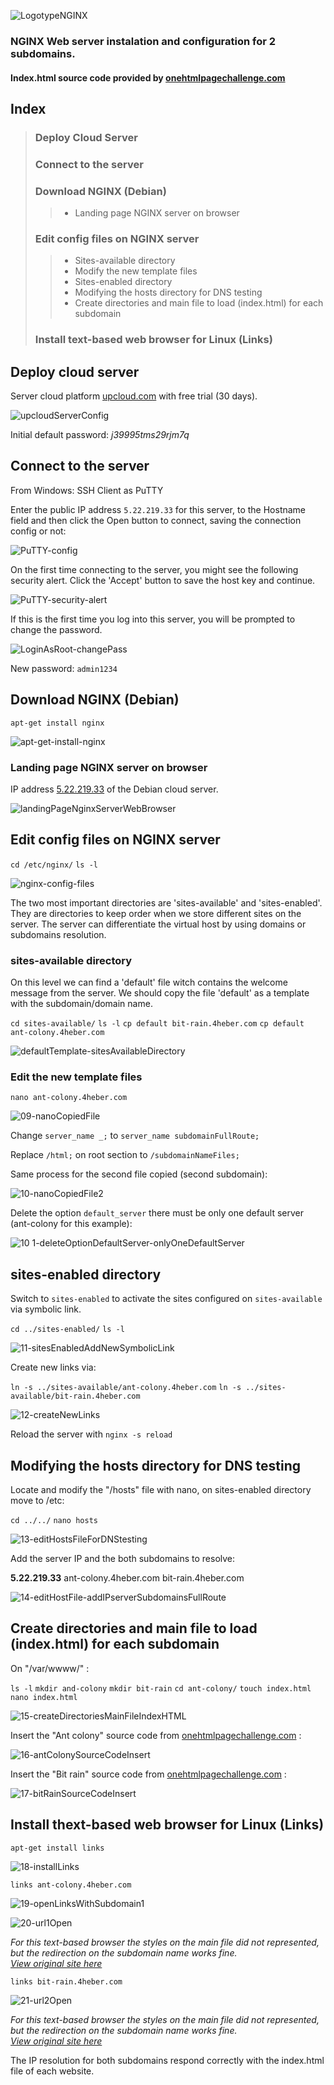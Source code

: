 ![LogotypeNGINX](https://user-images.githubusercontent.com/77643882/166492743-407757f4-0e0f-4bd2-b582-2933458574b2.png)

### NGINX Web server instalation and configuration for 2 subdomains.

#### Index.html source code provided by <a href="https://onehtmlpagechallenge.com/">onehtmlpagechallenge.com</a>

## Index

> ### Deploy Cloud Server
>
> ### Connect to the server
>
> ### Download NGINX (Debian)
>
>> - Landing page NGINX server on browser
>
>### Edit config files on NGINX server
>
>> - Sites-available directory
>> - Modify the new template files
>> - Sites-enabled directory
>>- Modifying the hosts directory for DNS testing
>> - Create directories and main file to load (index.html) for each subdomain
>
>### Install text-based web browser for Linux (Links)

## Deploy cloud server
Server cloud platform <a href="https://upcloud.com/">upcloud.com</a> with free trial (30 days).

![upcloudServerConfig](https://user-images.githubusercontent.com/77643882/166478966-4225e69e-635e-41cf-8b3c-4e7b858780e5.png)

Initial default password: _j39995tms29rjm7q_

## Connect to the server
From Windows:
SSH Client as PuTTY

Enter the public IP address `5.22.219.33` for this server, to the Hostname field and then click the Open button to connect, saving the connection config or not:

![PuTTY-config](https://user-images.githubusercontent.com/77643882/166479987-18834ef2-2306-4a09-a59d-990220eacd7a.png)

On the first time connecting to the server, you might see the following security alert. Click the 'Accept' button to save the host key and continue.

![PuTTY-security-alert](https://user-images.githubusercontent.com/77643882/166480320-52eb8c92-8085-4c77-b210-3e9d0e917285.png)

If this is the first time you log into this server, you will be prompted to change the password.

![LoginAsRoot-changePass](https://user-images.githubusercontent.com/77643882/166480511-eda71ccb-d817-4364-a06e-cc433f14de3e.png)

New password: `admin1234`

## Download NGINX (Debian)

`apt-get install nginx`

![apt-get-install-nginx](https://user-images.githubusercontent.com/77643882/166480807-da1db5ca-4267-4c69-baae-3785ae3e7039.png)

### Landing page NGINX server on browser

IP address <a href="http://5.22.219.33">5.22.219.33</a> of the Debian cloud server.

![landingPageNginxServerWebBrowser](https://user-images.githubusercontent.com/77643882/166481723-78a964f0-1e90-4694-8843-6b016173a9ee.png)

## Edit config files on NGINX server

`cd /etc/nginx/`
`ls -l`

![nginx-config-files](https://user-images.githubusercontent.com/77643882/166482200-010952e1-f8b4-4126-ac1f-7de31c2467ad.png)

The two most important directories are 'sites-available' and 'sites-enabled'.
They are directories to keep order when we store different sites on the server.
The server can differentiate the virtual host by using domains or subdomains resolution.

### sites-available directory

On this level we can find a 'default' file witch contains the welcome message from the server.
We should copy the file 'default' as a template with the subdomain/domain name.

`cd sites-available/`
`ls -l`
`cp default bit-rain.4heber.com`
`cp default ant-colony.4heber.com`

![defaultTemplate-sitesAvailableDirectory](https://user-images.githubusercontent.com/77643882/166483467-bd4b8d6a-fb33-4ba4-963b-b7215e3c3bc2.png)

### Edit the new template files

`nano ant-colony.4heber.com`

![09-nanoCopiedFile](https://user-images.githubusercontent.com/77643882/166483806-bffc7df8-4666-41aa-a9e4-e1b552582d12.png)

Change `server_name _;` to `server_name subdomainFullRoute;`

Replace `/html;` on root section to `/subdomainNameFiles;`

Same process for the second file copied (second subdomain):

![10-nanoCopiedFile2](https://user-images.githubusercontent.com/77643882/166484422-96d26152-57a5-44e9-973c-c0cb42a3a2aa.png)

Delete the option `default_server` there must be only one default server (ant-colony for this example):

![10 1-deleteOptionDefaultServer-onlyOneDefaultServer](https://user-images.githubusercontent.com/77643882/166484650-e3230db6-5e9e-4b32-bff0-2d9e342eadb1.png)

## sites-enabled directory

Switch to `sites-enabled` to activate the sites configured on `sites-available` via symbolic link.

`cd ../sites-enabled/`
`ls -l`

![11-sitesEnabledAddNewSymbolicLink](https://user-images.githubusercontent.com/77643882/166485235-cbc65cfd-5ded-4b2e-ae91-74d08fd1c5dd.png)

Create new links via:

`ln -s ../sites-available/ant-colony.4heber.com`
`ln -s ../sites-available/bit-rain.4heber.com`

![12-createNewLinks](https://user-images.githubusercontent.com/77643882/166485509-0773a7d6-3352-4f1b-8dd3-0e2f817bf475.png)

Reload the server with `nginx -s reload`

## Modifying the hosts directory for DNS testing

Locate and modify the "/hosts" file with nano, on sites-enabled directory move to /etc:

`cd ../../`
`nano hosts`

![13-editHostsFileForDNStesting](https://user-images.githubusercontent.com/77643882/166486244-7d0cd128-eabd-42b4-b352-f3b38be4f627.png)

Add the server IP and the both subdomains to resolve:

**5.22.219.33** ant-colony.4heber.com bit-rain.4heber.com

![14-editHostFile-addIPserverSubdomainsFullRoute](https://user-images.githubusercontent.com/77643882/166486624-f5dee700-b007-4501-8cf1-b99a90b7c7c0.png)

## Create directories and main file to load (index.html) for each subdomain

On "/var/wwww/" :

`ls -l`
`mkdir and-colony`
`mkdir bit-rain`
`cd ant-colony/`
`touch index.html`
`nano index.html`

![15-createDirectoriesMainFileIndexHTML](https://user-images.githubusercontent.com/77643882/166488662-be1bf796-5905-4f5c-af5c-158c3d97f26a.png)

Insert the "Ant colony" source code from <a href="https://onehtmlpagechallenge.com/">onehtmlpagechallenge.com</a> :

![16-antColonySourceCodeInsert](https://user-images.githubusercontent.com/77643882/166488785-1d38b8e0-4b40-4430-a14f-94c0ba47561c.png)

Insert the "Bit rain" source code from <a href="https://onehtmlpagechallenge.com/">onehtmlpagechallenge.com</a> :

![17-bitRainSourceCodeInsert](https://user-images.githubusercontent.com/77643882/166489311-85db09f4-969e-417b-a08e-6a7bacac4973.png)

## Install thext-based web browser for Linux (Links)

`apt-get install links`

![18-installLinks](https://user-images.githubusercontent.com/77643882/166489514-705b7f21-ad64-4c00-b872-73e4a50abc08.png)

`links ant-colony.4heber.com`

![19-openLinksWithSubdomain1](https://user-images.githubusercontent.com/77643882/166489907-1b46c22d-7c23-4782-8d07-e7f0f73bfffd.png)

![20-url1Open](https://user-images.githubusercontent.com/77643882/166489937-47fcee1d-cbc9-47cb-ad61-95ae7cc9b27a.png)

*For this text-based browser the styles on the main file did not represented, but the redirection on the subdomain name works fine.*<br/>
*<a href="https://onehtmlpagechallenge.com/entries/ant_colony.html">View original site here</a>*

`links bit-rain.4heber.com`

![21-url2Open](https://user-images.githubusercontent.com/77643882/166490718-0b41d702-59f4-414d-8dd4-a3afc4458adf.png)

*For this text-based browser the styles on the main file did not represented, but the redirection on the subdomain name works fine.*<br/>
*<a href="https://onehtmlpagechallenge.com/entries/bits-rain.html">View original site here</a>*

The IP resolution for both subdomains respond correctly with the index.html file of each website.
